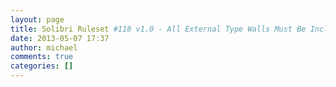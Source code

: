 ```yaml
---
layout: page
title: Solibri Ruleset #118 v1.0 - All External Type Walls Must Be Included in External Walls of a Floor
date: 2013-05-07 17:37
author: michael
comments: true
categories: []
---
```



